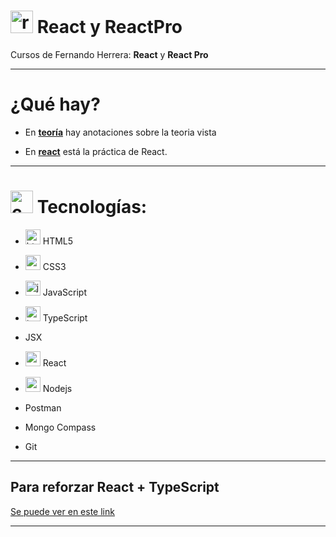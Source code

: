 # <img width="36" height="36" src="https://img.icons8.com/office/36/react.png" alt="react"/> React y ReactPro

Cursos de Fernando Herrera: **React** y **React Pro**

---

# ¿Qué hay?

- En [**teoría**](https://github.com/eugenia1984/react-y-react-pro/blob/main/teoria.md) hay anotaciones sobre la teoria vista

- En [**react**](https://github.com/eugenia1984/react-y-react-pro/tree/main/react) está la práctica de React.

---

# <img width="36" height="36" src="https://img.icons8.com/officel/16/command-line.png" alt="command-line"/> Tecnologías:

- <img width="24" height="24" src="https://img.icons8.com/color/24/html-5--v1.png" alt="html5"/> HTML5

- <img width="24" height="24" src="https://img.icons8.com/color/24/css3.png" alt="css3"/> CSS3

- <img width="24" height="24" src="https://img.icons8.com/color/24/javascript--v1.png" alt="javascript"/> JavaScript

- <img width="24" height="24" src="https://img.icons8.com/color/24/typescript.png" alt="typescript"/> TypeScript

- JSX

- <img width="24" height="24" src="https://img.icons8.com/office/24/react.png" alt="react"/> React

- <img width="24" height="24" src="https://img.icons8.com/color/24/nodejs.png" alt="nodejs"/> Nodejs

- Postman

- Mongo Compass

- Git

---

## Para reforzar React + TypeScript

[Se puede ver en este link](https://www.youtube.com/playlist?list=PLCKuOXG0bPi26-eawizqyLOgM7j66H_4M)

---
